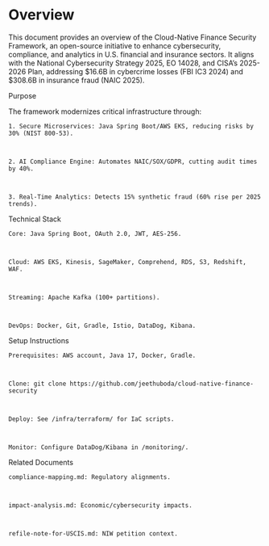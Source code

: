 # Overview

This document provides an overview of the Cloud-Native Finance Security Framework, an open-source initiative to enhance cybersecurity, compliance, and analytics in U.S. financial and insurance sectors. It aligns with the National Cybersecurity Strategy 2025, EO 14028, and CISA’s 2025-2026 Plan, addressing $16.6B in cybercrime losses (FBI IC3 2024) and $308.6B in insurance fraud (NAIC 2025).

Purpose

The framework modernizes critical infrastructure through:





    1. Secure Microservices: Java Spring Boot/AWS EKS, reducing risks by 30% (NIST 800-53).



    2. AI Compliance Engine: Automates NAIC/SOX/GDPR, cutting audit times by 40%.



    3. Real-Time Analytics: Detects 15% synthetic fraud (60% rise per 2025 trends).

Technical Stack





    Core: Java Spring Boot, OAuth 2.0, JWT, AES-256.



    Cloud: AWS EKS, Kinesis, SageMaker, Comprehend, RDS, S3, Redshift, WAF.



    Streaming: Apache Kafka (100+ partitions).



    DevOps: Docker, Git, Gradle, Istio, DataDog, Kibana.

Setup Instructions





    Prerequisites: AWS account, Java 17, Docker, Gradle.



    Clone: git clone https://github.com/jeethuboda/cloud-native-finance-security



    Deploy: See /infra/terraform/ for IaC scripts.



    Monitor: Configure DataDog/Kibana in /monitoring/.

Related Documents





    compliance-mapping.md: Regulatory alignments.



    impact-analysis.md: Economic/cybersecurity impacts.



    refile-note-for-USCIS.md: NIW petition context.